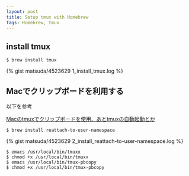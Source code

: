 ```yaml
---
layout: post
title: Setup tmux with Homebrew
Tags: Homebrew, tmux 
---
```

## install tmux

	$ brew install tmux

{% gist matsuda/4523629 1_install_tmux.log %}

## Macでクリップボードを利用する

以下を参考

[Macのtmuxでクリップボードを使用、あとtmuxの自動起動とか](http://yonchu.hatenablog.com/entry/20120514/1337026014)

	$ brew install reattach-to-user-namespace

{% gist matsuda/4523629 2_install_reattach-to-user-namespace.log %}

	$ emacs /usr/local/bin/tmuxx
	$ chmod +x /usr/local/bin/tmuxx
	$ emacs /usr/local/bin/tmux-pbcopy
	$ chmod +x /usr/local/bin/tmux-pbcopy
